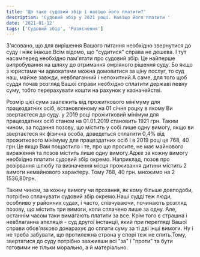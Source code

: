 ```yaml
---
title: 'Що таке судовий збір і навіщо його платити?'
description: 'Судовий збір у 2021 році. Навіщо його платити '
date: '2021-01-12'
tags: ['Судовий збір', 'Розяснення']
---
```


З'ясовано, що для вирішення Вашого питання необхідно звернутися до суду і ніяк інакше.Всім відомо, що "судитися" справа не дешева. І тут насамперед необхідно пам'ятати про судовий збір. Це найперше випробування на шляху до отримання омріяного рішення суду. Бо якщо з юристами чи адвокатами можна домовитися за ціну послуг, то суд наш, майже завжди, невблаганний і непохитний.А саме, для того щоб суддя почав розгляд Вашої справи необхідно сплатити державі певну суму, тобто перерахувати кошти на рахунок у казначействі.

Розмір цієї суми заалежить від прожиткового мінімуму для працездатних осіб, встановленому на 01 січня роцку в якому Ви звертаєтеся до суду. у 2019 році прожитковий мінімум для працездатних осіб станом на 01.01.2019 становить 1921 грн. Таким чином, за подання позову, що містить у собі лише одну вимогу, якщо ви звертаєтеся як фізична особа, доведеться сплатити 0,4% від прожиткового мінімуму для працездатних осіб І в 2019 році це 768, 40 грн.Це якщо Вам пощастило і те, про що просите, не має майнового вираження та позов містить лише одну вимогу.Адже за кожну вимогу необхідно платити судовий збір окремо. Наприклад, позов про розірвання шлюбу та визначення місця проживання дитини містить 2 вимоги немайнового характеру. Тому 768, 40 грн. множимо на 2 1536,80грн.

Таким чином, за кожну вимогу чи прохання, як кому більше довподоби, потрібно сплачувати судовий збір окремо.Наші судді теж люди, особливо у районних судах, і часто, співчуваючи, починають розгляд позову, що містить три вимоги, коли сплачено лише за одну. Але, останнім часом таки вимагають платити за все. Крім того є страшна і невблаганна апеляція - суд другої інстанції, який при перегляді Вашої справи обов'язково донарахує до сплати суму за ті дві інші вимоги. Ну і не треба забувати, що протилежна строна у спорі теж не спить.Тому, звертатися до суду потрібно зваживши всі "за" і "проти" та бути готовими не тільки морально, а й матеріально.
